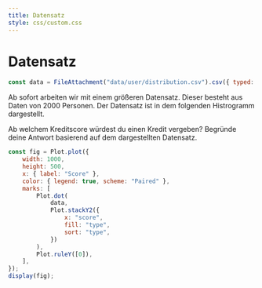 ```yaml
---
title: Datensatz
style: css/custom.css
---
```


# Datensatz

```js
const data = FileAttachment("data/user/distribution.csv").csv({ typed: true });
```
Ab sofort arbeiten wir mit einem größeren Datensatz. Dieser besteht aus Daten von 2000 Personen. 
Der Datensatz ist in dem folgenden Histrogramm dargestellt. 

Ab welchem Kreditscore würdest du einen Kredit vergeben? 
Begründe deine Antwort basierend auf dem dargestellten Datensatz.


```js
const fig = Plot.plot({
    width: 1000,
    height: 500,
    x: { label: "Score" },
    color: { legend: true, scheme: "Paired" },
    marks: [
        Plot.dot(
            data,
            Plot.stackY2({
                x: "score",
                fill: "type",
                sort: "type",
            })
        ),
        Plot.ruleY([0]),
    ],
});
display(fig);
```
